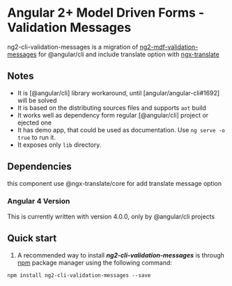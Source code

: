 # Angular 2+ Model Driven Forms - Validation Messages
ng2-cli-validation-messages is a migration of [ng2-mdf-validation-messages](https://github.com/d-kostov-dev/ng2-mdf-validation-messages) for @angular/cli
and include translate option with [ngx-translate](https://github.com/ngx-translate)

## Notes
* It is [@angular/cli] library workaround, until [angular/angular-cli#1692] will be solved
* It is based on the distributing sources files and supports `aot` build
* It works well as dependency form regular [@angular/cli] project or ejected one
* It has demo app, that could be used as documentation. Use `ng serve -o true` to run it.
* It exposes only `lib` directory.

## Dependencies
this component use @ngx-translate/core for add translate message option

### Angular 4 Version
This is currently written with version 4.0.0, only by @angular/cli projects

## Quick start

1. A recommended way to install ***ng2-cli-validation-messages*** is through [npm](https://www.npmjs.com/package/ng2-cli-validation-messages) package manager using the following command:

  `npm install ng2-cli-validation-messages --save`

